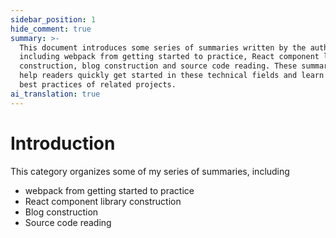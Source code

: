 ```yaml
---
sidebar_position: 1
hide_comment: true
summary: >-
  This document introduces some series of summaries written by the author,
  including webpack from getting started to practice, React component library
  construction, blog construction and source code reading. These summaries can
  help readers quickly get started in these technical fields and learn about the
  best practices of related projects.
ai_translation: true
---
```


# Introduction

This category organizes some of my series of summaries, including

- webpack from getting started to practice
- React component library construction
- Blog construction
- Source code reading
